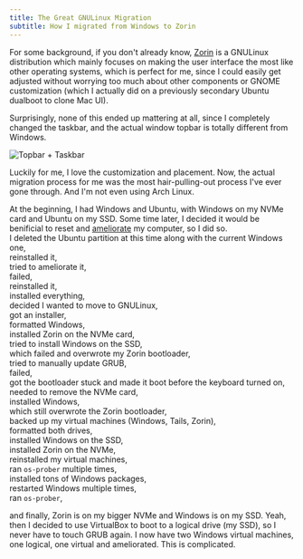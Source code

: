 ```yaml
---
title: The Great GNULinux Migration
subtitle: How I migrated from Windows to Zorin
---
```


For some background, if you don't already know, [Zorin](https://zorinos.com/) is a GNULinux distribution which mainly focuses on making the user interface the most like other operating systems, which is perfect for me, since I could easily get adjusted without worrying too much about other components or GNOME customization (which I actually did on a previously secondary Ubuntu dualboot to clone Mac UI).

Surprisingly, none of this ended up mattering at all, since I completely changed the taskbar, and the actual window topbar is totally different from Windows.

![Topbar + Taskbar](https://user-images.githubusercontent.com/39684348/123530405-e3959880-d6c7-11eb-8474-b24293c85c18.png)

Luckily for me, I love the customization and placement. Now, the actual migration process for me was the most hair-pulling-out process I've ever gone through. And I'm not even using Arch Linux.

At the beginning, I had Windows and Ubuntu, with Windows on my NVMe card and Ubuntu on my SSD. Some time later, I decided it would be benificial to reset and [ameliorate](https://ameliorated.info/) my computer, so I did so.  
I deleted the Ubuntu partition at this time along with the current Windows one,  
reinstalled it,  
tried to ameliorate it,  
failed,  
reinstalled it,  
installed everything,  
decided I wanted to move to GNULinux,  
got an installer,  
formatted Windows,  
installed Zorin on the NVMe card,  
tried to install Windows on the SSD,  
which failed and overwrote my Zorin bootloader,  
tried to manually update GRUB,  
failed,  
got the bootloader stuck and made it boot before the keyboard turned on,  
needed to remove the NVMe card,  
installed Windows,  
which still overwrote the Zorin bootloader,  
backed up my virtual machines (Windows, Tails, Zorin),  
formatted both drives,  
installed Windows on the SSD,  
installed Zorin on the NVMe,  
reinstalled my virtual machines,  
ran `os-prober` multiple times,  
installed tons of Windows packages,  
restarted Windows multiple times,  
ran `os-prober`,

and finally, Zorin is on my bigger NVMe and Windows is on my SSD. Yeah, then I decided to use VirtualBox to boot to a logical drive (my SSD), so I never have to touch GRUB again. I now have two Windows virtual machines, one logical, one virtual and ameliorated. This is complicated.
